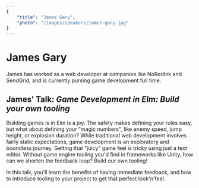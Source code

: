 ```yaml
---
{
    "title": "James Gary",
    "photo": "/images/speakers/james-gary.jpg"
}
---
```


# James Gary

James has worked as a web developer at companies like NoRedInk and SendGrid, and is currently pursing game development full time.

## James' Talk: *Game Development in Elm: Build your own tooling*

Building games is in Elm is a joy. The safety makes defining your rules easy, but what about defining your "magic numbers", like enemy speed, jump height, or explosion duration? While traditional web development involves fairly static expectations, game development is an exploratory and boundless journey. Getting that "juicy" game feel is tricky using just a text editor. Without game engine tooling you'd find in frameworks like Unity, how can we shorten the feedback loop? Build our own tooling!

In this talk, you'll learn the benefits of having immediate feedback, and how to introduce tooling to your project to get that perfect look'n'feel.
